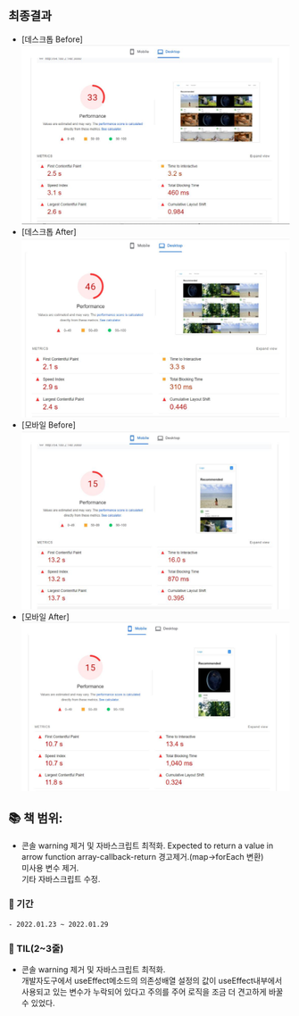 ## 최종결과
- [데스크톱 Before]
![](/images/박조영/before/page_speed/desktop.JPG)  
- [데스크톱 After]
![](/images/박조영/after_0129/page_speed/desktop.JPG)
- [모바일 Before]
![](/images/박조영/before/page_speed/mobile.JPG)
- [모바일 After]
![](/images/박조영/after_0129/page_speed/mobile.JPG)

## 📚 책 범위: 
  - 콘솔 warning 제거 및 자바스크립트 최적화.
    Expected to return a value in arrow function  array-callback-return 경고제거.(map->forEach 변환)  
    미사용 변수 제거.  
    기타 자바스크립트 수정.  
    
### 📅 기간
    - 2022.01.23 ~ 2022.01.29

### 👀 TIL(2~3줄)
  - 콘솔 warning 제거 및 자바스크립트 최적화.  
     개발자도구에서 useEffect메소드의 의존성배열 설정의 값이 useEffect내부에서 사용되고 있는 변수가 누락되어 있다고 주의를 주어 로직을 조금 더 견고하게 바꿀수 있었다.
  
